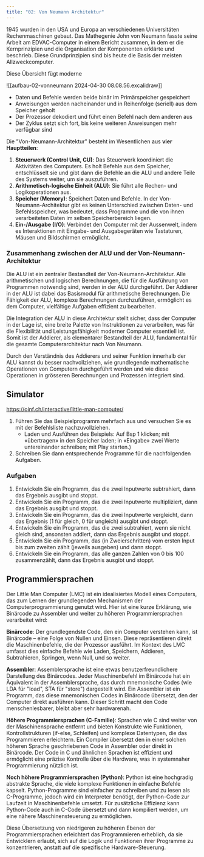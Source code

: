 ```yaml
---
title: "02: Von Neumann Architektur"
---
```

1945 wurden in den USA und Europa an verschiedenen Universitäten Rechenmaschinen gebaut. Das Mathegenie John von Neumann fasste seine Arbeit am EDVAC-Computer in einem Bericht zusammen, in dem er die Kernprinzipien und die Organisation der Komponenten erklärte und beschrieb. Diese Grundprinzipien sind bis heute die Basis der meisten Allzweckcomputer.

Diese Übersicht fügt moderne 

![[aufbau-02-vonneumann 2024-04-30 08.08.56.excalidraw]]

- Daten und Befehle werden beide binär im Primärspeicher gespeichert
- Anweisungen werden nacheinander und in Reihenfolge (seriell) aus dem Speicher geholt
- Der Prozessor dekodiert und führt einen Befehl nach dem anderen aus
- Der Zyklus setzt sich fort, bis keine weiteren Anweisungen mehr verfügbar sind

Die "Von-Neumann-Architektur" besteht im Wesentlichen aus **vier Hauptteilen**:

1. **Steuerwerk (Control Unit, CU)**: Das Steuerwerk koordiniert die Aktivitäten des Computers. Es holt Befehle aus dem Speicher, entschlüsselt sie und gibt dann die Befehle an die ALU und andere Teile des Systems weiter, um sie auszuführen.
2. **Arithmetisch-logische Einheit (ALU)**: Sie führt alle Rechen- und Logikoperationen aus. 
3. **Speicher (Memory)**: Speichert Daten und Befehle. In der Von-Neumann-Architektur gibt es keinen Unterschied zwischen Daten- und Befehlsspeicher, was bedeutet, dass Programme und die von ihnen verarbeiteten Daten im selben Speicherbereich liegen.
4. **Ein-/Ausgabe (I/O)**: Verbindet den Computer mit der Aussenwelt, indem es Interaktionen mit Eingabe- und Ausgabegeräten wie Tastaturen, Mäusen und Bildschirmen ermöglicht.

### Zusammenhang zwischen der ALU und der Von-Neumann-Architektur

Die ALU ist ein zentraler Bestandteil der Von-Neumann-Architektur. Alle arithmetischen und logischen Berechnungen, die für die Ausführung von Programmen notwendig sind, werden in der ALU durchgeführt. Der Addierer in der ALU ist dabei das Basismodul für arithmetische Berechnungen. Die Fähigkeit der ALU, komplexe Berechnungen durchzuführen, ermöglicht es dem Computer, vielfältige Aufgaben effizient zu bearbeiten.

Die Integration der ALU in diese Architektur stellt sicher, dass der Computer in der Lage ist, eine breite Palette von Instruktionen zu verarbeiten, was für die Flexibilität und Leistungsfähigkeit moderner Computer essentiell ist. Somit ist der Addierer, als elementarer Bestandteil der ALU, fundamental für die gesamte Computerarchitektur nach Von Neumann.

Durch den Verständnis des Addierers und seiner Funktion innerhalb der ALU kannst du besser nachvollziehen, wie grundlegende mathematische Operationen von Computern durchgeführt werden und wie diese Operationen in grösseren Berechnungen und Prozessen integriert sind.


## Simulator
https://oinf.ch/interactive/little-man-computer/

1. Führen Sie das Beispielprogramm mehrfach aus und versuchen Sie es mit der Befehlsliste nachzuvollziehen.
	- Laden und Ausführen des Beispiels: Auf Bsp 1 klicken; mit «übertragen» in den Speicher laden; in «Eingabe» zwei Werte untereinander schreiben; mit Play starten.) 
2. Schreiben Sie dann entsprechende Programme für die nachfolgenden Aufgaben.

### Aufgaben
1. Entwickeln Sie ein Programm, das die zwei Inputwerte subtrahiert, dann das Ergebnis ausgibt und stoppt. 
2. Entwickeln Sie ein Programm, das die zwei Inputwerte multipliziert, dann das Ergebnis ausgibt und stoppt. 
3. Entwickeln Sie ein Programm, das die zwei Inputwerte vergleicht, dann das Ergebnis (1 für gleich, 0 für ungleich) ausgibt und stoppt. 
4. Entwickeln Sie ein Programm, das die zwei subtrahiert, wenn sie nicht gleich sind, ansonsten addiert, dann das Ergebnis ausgibt und stoppt. 
5. Entwickeln Sie ein Programm, das (in Zweierschritten) vom ersten Input bis zum zweiten zählt (jeweils ausgeben) und dann stoppt. 
6. Entwickeln Sie ein Programm, das alle ganzen Zahlen von 0 bis 100 zusammenzählt, dann das Ergebnis ausgibt und stoppt.

## Programmiersprachen

Der Little Man Computer (LMC) ist ein idealisiertes Modell eines Computers, das zum Lernen der grundlegenden Mechanismen der Computerprogrammierung genutzt wird. Hier ist eine kurze Erklärung, wie Binärcode zu Assembler und weiter zu höheren Programmiersprachen verarbeitet wird:

**Binärcode**: Der grundlegendste Code, den ein Computer verstehen kann, ist Binärcode – eine Folge von Nullen und Einsen. Diese repräsentieren direkt die Maschinenbefehle, die der Prozessor ausführt. Im Kontext des LMC umfasst dies einfache Befehle wie Laden, Speichern, Addieren, Subtrahieren, Springen, wenn Null, und so weiter.

**Assembler**: Assemblersprache ist eine etwas benutzerfreundlichere Darstellung des Binärcodes. Jeder Maschinenbefehl im Binärcode hat ein Äquivalent in der Assemblersprache, das durch mnemonische Codes (wie LDA für "load", STA für "store") dargestellt wird. Ein Assembler ist ein Programm, das diese mnemonischen Codes in Binärcode übersetzt, den der Computer direkt ausführen kann. Dieser Schritt macht den Code menschenlesbarer, bleibt aber sehr hardwarenah.

**Höhere Programmiersprachen (C-Familie)**: Sprachen wie C sind weiter von der Maschinensprache entfernt und bieten Konstrukte wie Funktionen, Kontrollstrukturen (if-else, Schleifen) und komplexe Datentypen, die das Programmieren erleichtern. Ein Compiler übersetzt den in einer solchen höheren Sprache geschriebenen Code in Assembler oder direkt in Binärcode. Der Code in C und ähnlichen Sprachen ist effizient und ermöglicht eine präzise Kontrolle über die Hardware, was in systemnaher Programmierung nützlich ist.

**Noch höhere Programmiersprachen (Python)**: Python ist eine hochgradig abstrakte Sprache, die viele komplexe Funktionen in einfache Befehle kapselt. Python-Programme sind einfacher zu schreiben und zu lesen als C-Programme, jedoch wird ein Interpreter benötigt, der Python-Code zur Laufzeit in Maschinenbefehle umsetzt. Für zusätzliche Effizienz kann Python-Code auch in C-Code übersetzt und dann kompiliert werden, um eine nähere Maschinensteuerung zu ermöglichen.

Diese Übersetzung von niedrigeren zu höheren Ebenen der Programmiersprachen erleichtert das Programmieren erheblich, da sie Entwicklern erlaubt, sich auf die Logik und Funktionen ihrer Programme zu konzentrieren, anstatt auf die spezifische Hardware-Steuerung.